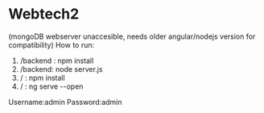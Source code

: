 # Webtech2
(mongoDB webserver unaccesible, needs older angular/nodejs version for compatibility)
How to run:
1. /backend : npm install
2. /backend: node server.js
3. / : npm install
4. / : ng serve --open

Username:admin
Password:admin
